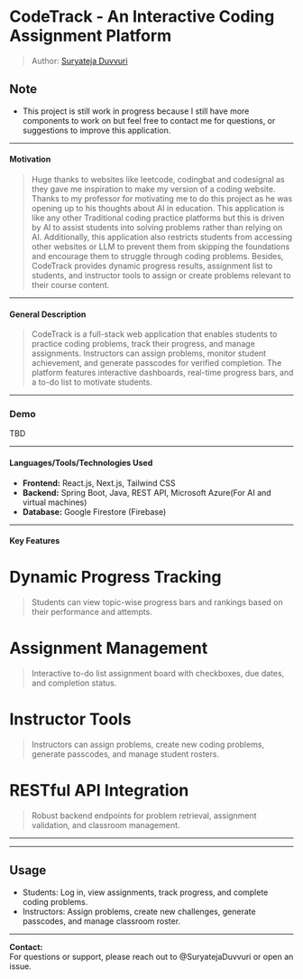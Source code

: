 # CodeTrack - An Interactive Coding Assignment Platform

> Author: [Suryateja Duvvuri](https://github.com/SuryatejaDuvvuri)

## **Note**

- This project is still work in progress because I still have more components to work on but feel free to contact me for questions, or suggestions to improve this application. 

---

#### Motivation
> Huge thanks to websites like leetcode, codingbat and codesignal as they gave me inspiration to make my version of a coding website. Thanks to my professor for motivating me to do this project as he was opening up to his thoughts about AI in education. This application is like any other Traditional coding practice platforms but this is driven by AI to assist students into solving problems rather than relying on AI. Additionally, this application also restricts students from accessing other websites or LLM to prevent them from skipping the foundations and encourage them to struggle through coding problems. Besides, CodeTrack provides dynamic progress results, assignment list to students, and instructor tools to assign or create problems relevant to their course content. 

---

#### General Description
> CodeTrack is a full-stack web application that enables students to practice coding problems, track their progress, and manage assignments. Instructors can assign problems, monitor student achievement, and generate passcodes for verified completion. The platform features interactive dashboards, real-time progress bars, and a to-do list to motivate students. 

---

### Demo
TBD

---

#### Languages/Tools/Technologies Used

- **Frontend:** React.js, Next.js, Tailwind CSS
- **Backend:** Spring Boot, Java, REST API, Microsoft Azure(For AI and virtual machines)
- **Database:** Google Firestore (Firebase)

---

#### Key Features

# Dynamic Progress Tracking
> Students can view topic-wise progress bars and rankings based on their performance and attempts.

# Assignment Management
> Interactive to-do list assignment board with checkboxes, due dates, and completion status.

# Instructor Tools
> Instructors can assign problems, create new coding problems, generate passcodes, and manage student rosters.

# RESTful API Integration
> Robust backend endpoints for problem retrieval, assignment validation, and classroom management.

---

<!-- ## Screenshots -->

<!-- Add screenshots here -->
<!-- Example: -->
<!-- <img width="1500" alt="dashboard" src="https://github.com/user-attachments/assets/demo-dashboard.png" /> -->

---

<!-- ## **Installation and Usage**

### **Prerequisites**

- **Java 17 or higher** (for backend)
- **Node.js/NPM** (for frontend)
- **Firebase project with Firestore enabled** -->

<!-- ### **1. Clone the Repository**

```bash
git clone https://github.com/SuryatejaDuvvuri/CodeTrack.git
```

### **2. Backend Setup (Spring Boot)**

```bash
cd 10bbackend
./mvnw clean install
./mvnw spring-boot:run
```

### **3. Frontend Setup**

```bash
cd 10bfrontend
npm install
npm run dev
```

### **4. Firebase Setup**

- Add your Firebase service account key to `10bbackend/src/main/resources/serviceAccountKey.json`
- Configure Firestore rules as needed

--- -->

## **Usage**

- Students: Log in, view assignments, track progress, and complete coding problems.
- Instructors: Assign problems, create new challenges, generate passcodes, and manage classroom roster.

---


**Contact:**  
For questions or support, please reach out to @SuryatejaDuvvuri or open an issue.